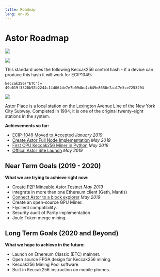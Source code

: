```yaml
---
title: Roadmap
lang: en-US
---
```


# Astor Roadmap


![](/roadmap.png)

![](/spec.png)

This standard uses the following Keccak256 control hash - if a device can produce this hash it will work for ECIP1049: 

`keccak256("ETC")= 49b019f3320b92b2244c14d064de7e7b09dbc4c649e8650e7aa17e5ce7253294`

![](/control.png)

<div class="featured">Astor Place is a local station on the Lexington Avenue Line of the New York City Subway. Completed in 1904, it is one of the original twenty-eight stations in the system.</div>

**Achievements so far:**
- [ECIP-1049 Moved to Accepted](https://github.com/ethereumclassic/ECIPs/issues/13)
*January 2019*
- [Create Astor Full Node Implementation](https://github.com/antsankov/parity-ethereum/tree/Keccak256) *May 2019*
- [First CPU Keccak256 Miner in Python](https://github.com/antsankov/ethereum-cpu-miner) *May 2019*
- [Offical Astor Site Launch](http://astor.host)
*May 2019*

## Near Term Goals (2019 - 2020)
**What we are trying to achieve right now:**
- [Create P2P Mineable Astor Testnet](https://stats.astor.host) *May 2019*
- Integrate in more than one Ethereum client (Geth, Mantis)
- [Connect Astor to a block explorer](https://explore.astor.host) *May 2019*
- Create an open-source GPU Miner.
- Flyclient compatibility.
- Security audit of Parity implementation.
- Joule Token merge mining.

## Long Term Goals (2020 and Beyond)
**What we hope to achieve in the future:**
- Launch on Ethereum Classic (ETC) mainnet.
- Open source FPGA design for Keccak256 mining.
- Keccak256 Mining Pool software.
- Built in Keccak256 instruction on mobile phones.  
